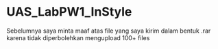 # UAS_LabPW1_InStyle
Sebelumnya saya minta maaf atas file yang saya kirim dalam bentuk .rar karena tidak diperbolehkan mengupload 100+ files
